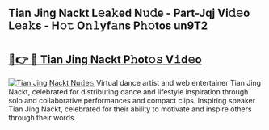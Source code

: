 ## Tian Jing Nackt L𝚎a𝚔ed N𝚞𝚍e - Part-Jqj Vi𝚍𝚎o L𝚎a𝚔s - H𝚘𝚝 O𝚗𝚕yf𝚊ns P𝚑𝚘tos un9T2

# <h2><a href="http://kfcxhgx.oniu.top/?m=Tian+Jing+Nackt">🔗👉 🔴 Tian Jing Nackt P𝚑ot𝚘𝚜 V𝚒d𝚎o</a></h2>

[![Tian Jing Nackt Nu𝚍e𝚜](https://i.imgur.com/0qMVB7G.gif)](http://kfcxhgx.oniu.top/?m=Tian+Jing+Nackt)
Virtual dance artist and web entertainer Tian Jing Nackt, celebrated for distributing dance and lifestyle inspiration through solo and collaborative performances and compact clips. Inspiring speaker Tian Jing Nackt, celebrated for their ability to motivate and inspire others through their words.  
